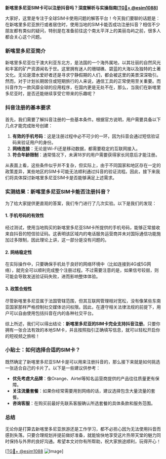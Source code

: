 **新喀里多尼亚SIM卡可以注册抖音吗？深度解析与实操指南[[TG💪+ @esim1088](https://t.me/s/esim1088)]**

大家好，这里是专注于全球SIM卡使用问题的解答平台！今天我们要聊的话题是：在新喀里多尼亚旅行或者居住时，使用当地的SIM卡能否成功注册抖音？相信不少朋友都有类似的疑问，特别是在准备前往这个南太平洋上的美丽岛屿之前，很多人都会关心这个问题。

### 新喀里多尼亚简介

新喀里多尼亚位于澳大利亚东北方，是法国的一个海外属地，以其壮丽的自然风光和丰富的矿产资源闻名于世。这里拥有迷人的珊瑚礁、碧蓝的大海以及独特的土著文化。无论是潜水爱好者还是寻求宁静假期的人们，都会被这里的美景深深吸引。然而，对于计划长期居住或短期旅行的人来说，通信工具的正常使用至关重要。而抖音作为一款风靡全球的应用程序，在国内更是无处不在，那么，当我们在新喀里多尼亚时，是否还能继续享受它带来的乐趣呢？

### 抖音注册的基本要求

首先，我们需要了解抖音注册的一些基本条件。根据官方说明，用户需要具备以下几点才能完成账号创建：

1. **有效的手机号码**：这是注册过程中必不可少的一环，因为抖音会通过短信验证码来验证用户的身份。
2. **网络连接**：无论是Wi-Fi还是移动数据，都需要稳定的互联网接入。
3. **符合年龄限制**：通常情况下，未满18岁的用户需要获得家长同意后才能注册。

从表面上看，这些条件似乎并不复杂，但实际上，由于不同国家和地区存在一定的政策差异，某些地区的SIM卡可能无法顺利通过抖音的验证流程。因此，接下来我们将具体探讨新喀里多尼亚SIM卡是否能够满足上述需求。

### 实测结果：新喀里多尼亚SIM卡能否注册抖音？

为了给大家提供更直观的答案，我们专门进行了几次实验。以下是我们的发现：

#### 1. 手机号码的有效性
经过测试，使用当地购买的新喀里多尼亚SIM卡所提供的手机号码，能够正常接收来自抖音的短信验证码。这表明该区域内的电话服务运营商并未对国际通信功能施加过多限制，因此理论上讲，这一部分是没有问题的。

#### 2. 网络稳定性
在实际操作中，只要确保手机处于良好的网络环境中（比如连接到4G或5G网络），就完全可以顺利完成整个注册过程。不过需要注意的是，如果信号较弱，则可能会导致发送验证码失败，进而影响整体体验。

#### 3. 政策合规性
尽管新喀里多尼亚属于法国管辖范围，但其互联网管理相对宽松，没有像某些东南亚国家那样严格控制社交媒体访问权限。因此，在遵守相关法律法规的前提下，用户可以自由使用包括抖音在内的各种社交平台。

综上所述，我们可以得出结论：**新喀里多尼亚的SIM卡完全支持抖音注册**。只要你拥有一张合法有效的本地SIM卡，并且按照指引正确填写信息，就可以轻松开启你的短视频之旅啦！

### 小贴士：如何选择合适的SIM卡？

既然确定了新喀里多尼亚SIM卡是可以用来注册抖音的，那么接下来就是如何挑选一张适合自己的卡片了。以下是一些建议供参考：

- **优先考虑大品牌**：像Orange、Airtel等知名运营商提供的产品往往质量更有保障。
- **关注流量套餐**：如果你经常需要用到网络的话，建议选择包含大量流量的套餐。
- **咨询客服**：在购买前最好先联系客服确认所选套餐的具体条款和服务范围。

### 总结

无论你是打算去新喀里多尼亚旅游还是工作学习，都不必担心因为无法使用抖音而感到失落。只要合理规划并提前做好准备，就能愉快地享受这片热带天堂的魅力同时保持与外界的良好沟通。希望本文对你有所帮助，祝大家旅途顺利，玩得开心！

[[TG💪+ @esim1088](https://t.me/s/esim1088) ![Image](https://i.postimg.cc/4NQfJmqS/Snipaste-2025-05-13-00-14-12.png)]